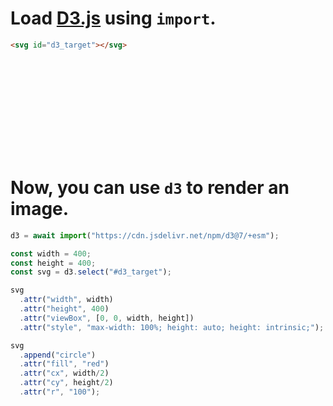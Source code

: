 ﻿# Load [D3.js](https://d3js.org/) using `import`.

```html
<svg id="d3_target"></svg>
```

<svg id="d3_target"></svg>

# Now, you can use `d3` to render an image.

```javascript
d3 = await import("https://cdn.jsdelivr.net/npm/d3@7/+esm");

const width = 400;
const height = 400;
const svg = d3.select("#d3_target");

svg
  .attr("width", width)
  .attr("height", 400)
  .attr("viewBox", [0, 0, width, height])
  .attr("style", "max-width: 100%; height: auto; height: intrinsic;");

svg
  .append("circle")
  .attr("fill", "red")
  .attr("cx", width/2)
  .attr("cy", height/2)
  .attr("r", "100");
```

